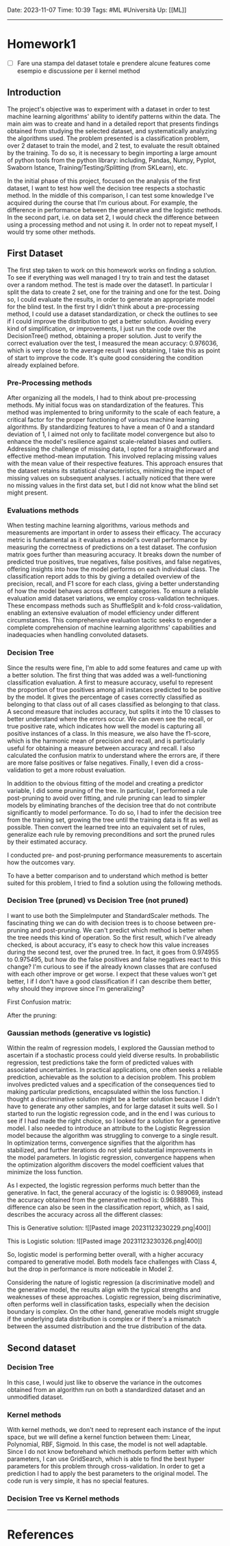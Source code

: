 Date: 2023-11-07
Time: 10:39
Tags: #ML #Università 
Up: [[ML]]

---
# Homework1

- [ ]  Fare una stampa del dataset totale e prendere alcune features come esempio e discussione per il kernel method


## Introduction

The project's objective was to experiment with a dataset in order to test machine learning algorithms' ability to identify patterns within the data. The main aim was to create and hand in a detailed report that presents findings obtained from studying the selected dataset, and systematically analyzing the algorithms used. 
The problem presented is a classification problem, over 2 dataset to train the model, and 2 test, to evaluate the result obtained by the training. To do so, it is necessary to begin importing a large amount of python tools from the python library: including, Pandas, Numpy, Pyplot, Swaborn Istance, Training/Testing/Splitting (from SKLearn), etc.

In the initial phase of this project, focused on the analysis of the first dataset, I want to test how well the decision tree respects a stochastic method. In the middle of this comparison, I can test some knowledge I've acquired during the course that I'm curious about. For example, the difference in performance between the generative and the logistic methods. In the second part, i.e. on data set 2, I would check the difference between using a processing method and not using it. In order not to repeat myself, I would try some other methods.

## First Dataset

The first step taken to work on this homework works on finding a solution. To see if everything was well managed I try to train and test the dataset over a random method. The test is made over the dataset1. In particular I split the data to create 2 set, one for the training and one for the test. Doing so, I could evaluate the results, in order to generate an appropriate model for the blind test. 
In the first try I didn't think about a pre-processing method, I could use a dataset standardization, or check the outlines to see if I could improve the distribution to get a better solution. Avoiding every kind of simplification, or improvements, I just run the code over the DecisionTree() method, obtaining a proper solution. Just to verify the correct evaluation over the test, I measured the mean accuracy: 0.976036, which is very close to the average result I was obtaining, I take this as point of start to improve the code. It's quite good considering the condition already explained before. 

### Pre-Processing methods

After organizing all the models, I had to think about pre-processing methods.
My initial focus was on standardization of the features. This method was implemented to bring uniformity to the scale of each feature, a critical factor for the proper functioning of various machine learning algorithms. By standardizing features to have a mean of 0 and a standard deviation of 1, I aimed not only to facilitate model convergence but also to enhance the model's resilience against scale-related biases and outliers.
Addressing the challenge of missing data, I opted for a straightforward and effective method-mean imputation. This involved replacing missing values with the mean value of their respective features. This approach ensures that the dataset retains its statistical characteristics, minimizing the impact of missing values on subsequent analyses. I actually noticed that there were no missing values in the first data set, but I did not know what the blind set might present.

### Evaluations methods

When testing machine learning algorithms, various methods and measurements are important in order to assess their efficacy. The accuracy metric is fundamental as it evaluates a model's overall performance by measuring the correctness of predictions on a test dataset. The confusion matrix goes further than measuring accuracy. It breaks down the number of predicted true positives, true negatives, false positives, and false negatives, offering insights into how the model performs on each individual class. The classification report adds to this by giving a detailed overview of the precision, recall, and F1 score for each class, giving a better understanding of how the model behaves across different categories. To ensure a reliable evaluation amid dataset variations, we employ cross-validation techniques. These encompass methods such as ShuffleSplit and k-fold cross-validation, enabling an extensive evaluation of model efficiency under different circumstances. This comprehensive evaluation tactic seeks to engender a complete comprehension of machine learning algorithms' capabilities and inadequacies when handling convoluted datasets.

### Decision Tree

Since the results were fine, I'm able to add some features and came up with a better solution. The first thing that was added was a well-functioning classification evaluation. A first to measure accuracy, useful to represent the proportion of true positives among all instances predicted to be positive by the model. It gives the percentage of cases correctly classified as belonging to that class out of all cases classified as belonging to that class.
A second measure that includes accuracy, but splits it into the 10 classes to better understand where the errors occur. We can even see the recall, or true positive rate, which indicates how well the model is capturing all positive instances of a class. In this measure, we also have the f1-score, which is the harmonic mean of precision and recall, and is particularly useful for obtaining a measure between accuracy and recall. 
I also calculated the confusion matrix to understand where the errors are, if there are more false positives or false negatives. Finally, I even did a cross-validation to get a more robust evaluation.

In addition to the obvious fitting of the model and creating a predictor variable, I did some pruning of the tree. In particular, I performed a rule post-pruning to avoid over fitting, and rule pruning can lead to simpler models by eliminating branches of the decision tree that do not contribute significantly to model performance. To do so, I had to infer the decision tree from the training set, growing the tree until the training data is fit as well as possible. Then convert the learned tree into an equivalent set of rules, generalize each rule by removing preconditions and sort the pruned rules by their estimated accuracy.

I conducted pre- and post-pruning performance measurements to ascertain how the outcomes vary.

To have a better comparison and to understand which method is better suited for this problem, I tried to find a solution using the following methods. 

### Decision Tree (pruned) vs Decision Tree (not pruned)
I want to use both the SimpleImputer and StandardScaler methods. The fascinating thing we can do with decision trees is to choose between pre-pruning and post-pruning. We can't predict which method is better when the tree needs this kind of operation. So the first result, which I've already checked, is about accuracy, it's easy to check how this value increases during the second test, over the pruned tree. In fact, it goes from 0.974955 to 0.975495, but how do the false positives and false negatives react to this change? I'm curious to see if the already known classes that are confused with each other improve or get worse. I expect that these values won't get better, I if I don't have a good classification if I can describe them better, why should they improve since I'm generalizing?

First Confusion matrix:


After the pruning:


### Gaussian methods (generative vs logistic)

Within the realm of regression models, I explored the Gaussian method to ascertain if a stochastic process could yield diverse results. In probabilistic regression, test predictions take the form of predicted values with associated uncertainties. In practical applications, one often seeks a reliable prediction, achievable as the solution to a decision problem. This problem involves predicted values and a specification of the consequences tied to making particular predictions, encapsulated within the loss function. I thought a discriminative solution might be a better solution because I didn't have to generate any other samples, and for large dataset it suits well. So I started to run the logistic regression code, and in the end I was curious to see if I had made the right choice, so I looked for a solution for a generative model. 
I also needed to introduce an attribute to the Logistic Regression model because the algorithm was struggling to converge to a single result. In optimization terms, convergence signifies that the algorithm has stabilized, and further iterations do not yield substantial improvements in the model parameters. In logistic regression, convergence happens when the optimization algorithm discovers the model coefficient values that minimize the loss function. 


As I expected, the logistic regression performs much better than the generative. In fact, the general accuracy of the logistic is: 0.989069, instead the accuracy obtained from the generative method is: 0.968889. This difference can also be seen in the classification report, which, as I said, describes the accuracy across all the different classes:

This is Generative solution:
![[Pasted image 20231123230229.png|400]]

This is Logistic solution:
![[Pasted image 20231123230326.png|400]]

So, logistic model is performing better overall, with a higher accuracy compared to generative model. Both models face challenges with Class 4, but the drop in performance is more noticeable in Model 2.

Considering the nature of logistic regression (a discriminative model) and the generative model, the results align with the typical strengths and weaknesses of these approaches. Logistic regression, being discriminative, often performs well in classification tasks, especially when the decision boundary is complex. On the other hand, generative models might struggle if the underlying data distribution is complex or if there's a mismatch between the assumed distribution and the true distribution of the data.

## Second dataset

### Decision Tree

In this case, I would just like to observe the variance in the outcomes obtained from an algorithm run on both a standardized dataset and an unmodified dataset.

### Kernel methods

With kernel methods, we don't need to represent each instance of the input space, but we will define a kernel function between them: Linear, Polynomial, RBF, Sigmoid. In this case, the model is not well adaptable. Since I do not know beforehand which methods perform better with which parameters, I can use GridSearch, which is able to find the best hyper parameters for this problem through cross-validation. 
In order to get a prediction I had to apply the best parameters to the original model. 
The code run is very simple, it has no special features. 

### Decision Tree vs Kernel methods






---
# References
